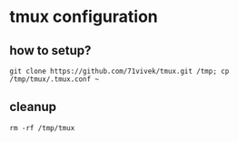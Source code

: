 # tmux configuration


## how to setup?

`git clone https://github.com/71vivek/tmux.git /tmp; cp /tmp/tmux/.tmux.conf ~`

## cleanup
`rm -rf /tmp/tmux`
